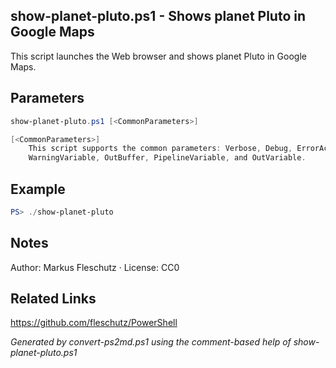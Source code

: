 ## show-planet-pluto.ps1 - Shows planet Pluto in Google Maps

This script launches the Web browser and shows planet Pluto in Google Maps.

## Parameters
```powershell
show-planet-pluto.ps1 [<CommonParameters>]

[<CommonParameters>]
    This script supports the common parameters: Verbose, Debug, ErrorAction, ErrorVariable, WarningAction, 
    WarningVariable, OutBuffer, PipelineVariable, and OutVariable.
```

## Example
```powershell
PS> ./show-planet-pluto

```

## Notes
Author: Markus Fleschutz · License: CC0

## Related Links
https://github.com/fleschutz/PowerShell

*Generated by convert-ps2md.ps1 using the comment-based help of show-planet-pluto.ps1*
